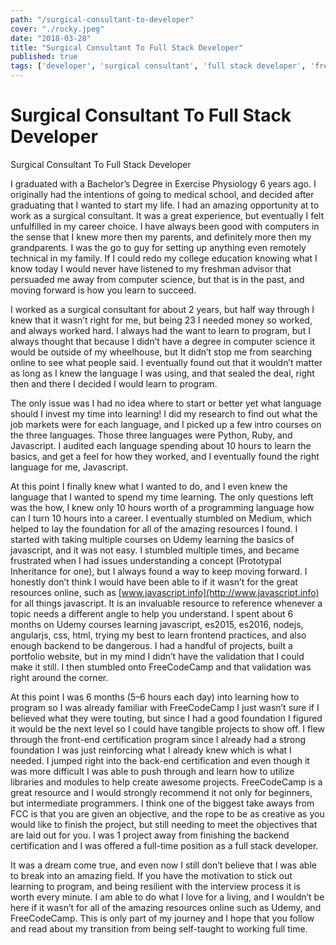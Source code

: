 ```yaml
---
path: "/surgical-consultant-to-developer"
cover: "./rocky.jpeg"
date: "2018-03-28"
title: "Surgical Consultant To Full Stack Developer"
published: true
tags: ['developer', 'surgical consultant', 'full stack developer', 'freeCodeCamp', 'web developer', 'javascript', 'self-taught developer'] 
---
```

# Surgical Consultant To Full Stack Developer

Surgical Consultant To Full Stack Developer

I graduated with a Bachelor’s Degree in Exercise Physiology 6 years ago. I originally had the intentions of going to medical school, and decided after graduating that I wanted to start my life. I had an amazing opportunity at to work as a surgical consultant. It was a great experience, but eventually I felt unfulfilled in my career choice. I have always been good with computers in the sense that I knew more then my parents, and definitely more then my grandparents. I was the go to guy for setting up anything even remotely technical in my family. If I could redo my college education knowing what I know today I would never have listened to my freshman advisor that persuaded me away from computer science, but that is in the past, and moving forward is how you learn to succeed.

I worked as a surgical consultant for about 2 years, but half way through I knew that it wasn’t right for me, but being 23 I needed money so worked, and always worked hard. I always had the want to learn to program, but I always thought that because I didn’t have a degree in computer science it would be outside of my wheelhouse, but It didn’t stop me from searching online to see what people said. I eventually found out that it wouldn’t matter as long as I knew the language I was using, and that sealed the deal, right then and there I decided I would learn to program.

The only issue was I had no idea where to start or better yet what language should I invest my time into learning! I did my research to find out what the job markets were for each language, and I picked up a few intro courses on the three languages. Those three languages were Python, Ruby, and Javascript. I audited each language spending about 10 hours to learn the basics, and get a feel for how they worked, and I eventually found the right language for me, Javascript.

At this point I finally knew what I wanted to do, and I even knew the language that I wanted to spend my time learning. The only questions left was the how, I knew only 10 hours worth of a programming language how can I turn 10 hours into a career. I eventually stumbled on Medium, which helped to lay the foundation for all of the amazing resources I found. I started with taking multiple courses on Udemy learning the basics of javascript, and it was not easy. I stumbled multiple times, and became frustrated when I had issues understanding a concept (Prototypal Inheritance for one), but I always found a way to keep moving forward. I honestly don’t think I would have been able to if it wasn’t for the great resources online, such as [www.javascript.info](http://www.javascript.info) for all things javascript. It is an invaluable resource to reference whenever a topic needs a different angle to help you understand. I spent about 6 months on Udemy courses learning javascript, es2015, es2016, nodejs, angularjs, css, html, trying my best to learn frontend practices, and also enough backend to be dangerous. I had a handful of projects, built a portfolio website, but in my mind I didn’t have the validation that I could make it still. I then stumbled onto FreeCodeCamp and that validation was right around the corner.

At this point I was 6 months (5–6 hours each day) into learning how to program so I was already familiar with FreeCodeCamp I just wasn’t sure if I believed what they were touting, but since I had a good foundation I figured it would be the next level so I could have tangible projects to show off. I flew through the front-end certification program since I already had a strong foundation I was just reinforcing what I already knew which is what I needed. I jumped right into the back-end certification and even though it was more difficult I was able to push through and learn how to utilize libraries and modules to help create awesome projects. FreeCodeCamp is a great resource and I would strongly recommend it not only for beginners, but intermediate programmers. I think one of the biggest take aways from FCC is that you are given an objective, and the rope to be as creative as you would like to finish the project, but still needing to meet the objectives that are laid out for you. I was 1 project away from finishing the backend certification and I was offered a full-time position as a full stack developer.

It was a dream come true, and even now I still don’t believe that I was able to break into an amazing field. If you have the motivation to stick out learning to program, and being resilient with the interview process it is worth every minute. I am able to do what I love for a living, and I wouldn’t be here if it wasn’t for all of the amazing resources online such as Udemy, and FreeCodeCamp. This is only part of my journey and I hope that you follow and read about my transition from being self-taught to working full time.
